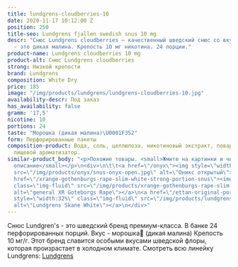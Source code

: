 ```yaml
---
title: lundgrens-cloudberries-10
date: 2020-11-17 10:12:00 Z
position: 250
title-seo: Lundgrens fjallen swedish snus 10 mg
descr: "Снюс Lundgrens cloudberries — качественный шведский снюс со вкусом морошки\U0001F352
  - это дикая малина. Крепость 10 мг никотина. 24 порции."
product-name: Lundgrens cloudberries 10 mg
product-alt: Снюс Lundgrens cloudberries
strong: Низкой крепости
brand: Lundgrens
composition: White Dry
price: 185
image: "/img/products/lundgrens/lundgrens-cloudberries-10.jpg"
availability-descr: Под заказ
has_availability: false
gramm: '17,5'
nicotine: 10
portions: 24
taste: "Морошка (дикая малина)\U0001F352"
form: Перфорированные пакеты
composition-product: Вода, соль, целлюлоза, никотиновый экстракт, поваренная сода,
  пищевой ароматизатор.
similar-product_body: "<p>Похожие товары. <small>Жмите на картинки и читайте полное
  описание</small></p>\n<div>\n\t\t<a href=\"/onyx\"><img style=\"width:32%\" class=\"img-fluid\"
  src=\"/img/products/onyx/snus-onyx-open.jpg\" alt=\"Оникс открытый\"></a>\n\t\t<a
  href=\"/xrange-gothenburgs-rape-slim-white-strong-portion-snus\"><img style=\"width:32%\"
  class=\"img-fluid\" src=\"/img/products/xrange-gothenburgs-rape-slim-white-strong-snus.jpg\"
  alt=\"general XR Goteborgs Rape\"></a>\n<a href=\"/ettan-original-portion\"><img
  style=\"width:32%\" class=\"img-fluid\" src=\"/img/products/lundgrens-white.jpg\"
  alt=\"Lundgrens Skane White\"></a>\n</div>"
---
```


Снюс Lundgren's - это  шведский бренд премиум-класса. В банке 24 перфорированных порций. Вкус - морошка🍒 (дикая малина) Крепость 10 мг/г. Этот бренд славится особыми вкусами шведской флоры, которая произрастает в холодном климате. Смотреть всю линейку Lundgrens: <a href="/lundgrens-snus">Lundgrens</a>